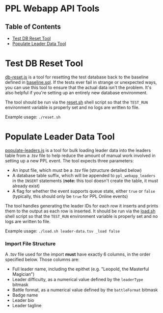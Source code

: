 # PPL Webapp API Tools

## Table of Contents

- [Test DB Reset Tool](#test-db-reset-tool)
- [Populate Leader Data Tool](#populate-leader-data-tool)

# Test DB Reset Tool

[db-reset.js](tools/db-reset.js) is a tool for resetting the test database back to the baseline defined in [baseline.sql](tests/baseline.sql). If the tests ever fail in strange or unexpected ways, you can use this tool to ensure that the actual data isn't the problem. It's also helpful if you're setting up an entirely new database environment.

The tool should be run via the [reset.sh](tools/reset.sh) shell script so that the `TEST_RUN` environment variable is properly set and no logs are written to file.

Example usage: `./reset.sh`

# Populate Leader Data Tool

[populate-leaders.js](tools/populate-leaders.js) is a tool for bulk loading leader data into the leaders table from a .tsv file to help reduce the amount of manual work involved in setting up a new PPL event. The tool expects three parameters:

- An input file, which must be a .tsv file (structure detailed below)
- A database table suffix, which will be appended to `ppl_webapp_leaders` in the `INSERT` statements (**note:** this tool doesn't create the table, it must already exist)
- A flag for whether the event supports queue state, either `true` or `false` (typically, this should only be `true` for PPL Online events)

The tool handles generating the leader IDs for each row it inserts and prints them to the output as each row is inserted. It should be run via the [load.sh](tools/load.sh) shell script so that the `TEST_RUN` environment variable is properly set and no logs are written to file.

Example usage: `./load.sh leader-data.tsv _load false`

### Import File Structure

A .tsv file used for the import **must** have exactly 6 columns, in the order specified below. Those columns are:

- Full leader name, including the epithet (e.g. "Leopold, the Masterful Magician")
- Leader difficulty, as a numerical value defined by the `leaderType` bitmask
- Battle format, as a numerical value defined by the `battleFormat` bitmask
- Badge name
- Leader bio
- Leader tagline
